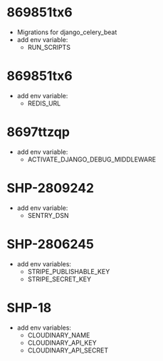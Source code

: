 # 869851tx6
- Migrations for django_celery_beat
- add env variable:
    - RUN_SCRIPTS

# 869851tx6
- add env variable:
    - REDIS_URL

# 8697ttzqp
- add env variable:
    - ACTIVATE_DJANGO_DEBUG_MIDDLEWARE

# SHP-2809242
- add env variable:
    - SENTRY_DSN
    
# SHP-2806245
- add env variables:
    - STRIPE_PUBLISHABLE_KEY
    - STRIPE_SECRET_KEY

# SHP-18
- add env variables:
    - CLOUDINARY_NAME
    - CLOUDINARY_API_KEY
    - CLOUDINARY_API_SECRET